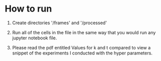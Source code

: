 # How to run

1. Create directories '/frames' and '/processed'

2. Run all of the cells in the file in the same way that you would run any jupyter notebook file.

3. Please read the pdf entitled Values for k and t compared to view a snippet of the experiments I conducted with the hyper parameters.
